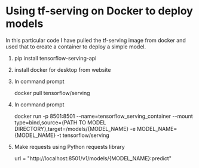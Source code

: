 # Using tf-serving on Docker to deploy models

In this particular code I have pulled the tf-serving image from docker and used that to create a container to deploy a simple model.<br>

1) pip install tensorflow-serving-api

2) install docker for desktop from website

3) In command prompt
     
   docker pull tensorflow/serving

4) In command prompt

   docker run -p 8501:8501 --name=tensorflow_serving_container --mount type=bind,source={PATH TO MODEL DIRECTORY},target=/models/{MODEL_NAME} -e MODEL_NAME={MODEL_NAME}  -t tensorflow/serving

5) Make requests using Python requests library 

   url = "http://localhost:8501/v1/models/{MODEL_NAME}:predict"
